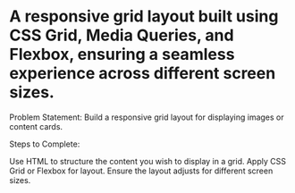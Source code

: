 # A responsive grid layout built using CSS Grid, Media Queries, and Flexbox, ensuring a seamless experience across different screen sizes.

Problem Statement: Build a responsive grid layout for displaying images or content cards.

Steps to Complete:

Use HTML to structure the content you wish to display in a grid.
Apply CSS Grid or Flexbox for layout.
Ensure the layout adjusts for different screen sizes.
